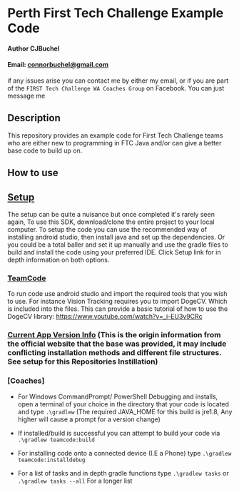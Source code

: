 # Perth First Tech Challenge Example Code
#### Author CJBuchel
#### Email: connorbuchel@gmail.com

if any issues arise you can contact me by either my email, or if you are part of the `FIRST Tech Challenge WA Coaches Group` on Facebook. You can just message me
## Description
This repository provides an example code for First Tech Challenge teams who are either new to programming in FTC Java and/or can give a better base code to build up on. 

## How to use 

## [Setup](Setup)
The setup can be quite a nuisance but once completed it's rarely seen again, To use this SDK, download/clone the entire project to your local computer. To setup the code you can use the recommended way of installing android studio, then install java and set up the dependencies. Or you could be a total baller and set it up manually and use the gradle files to build and install the code using your preferred IDE. Click Setup link for in depth information on both options.

### [TeamCode](ftc_app-4.3/TeamCode)
To run code use android studio and import the required tools that you wish to use. For instance Vision Tracking requires you to import DogeCV. Which is included into the files. This can provide a basic tutorial of how to use the DogeCV library: https://www.youtube.com/watch?v=_i-EU3v9CRc

### [Current App Version Info](ftc_app-4.3) (This is the origin information from the official website that the base was provided, it may include conflicting installation methods and different file structures. See setup for this Repositories Instillation)


### [Coaches] 
- For Windows CommandPrompt/ PowerShell Debugging and installs, open a terminal of your choice in the directory that your code is located and type `.\gradlew` (The required JAVA_HOME for this build is jre1.8, Any higher will cause a prompt for a version change)

- If installed/build is successful you can attempt to build your code via `.\gradlew teamcode:build` 
- For installing code onto a connected device (I.E a Phone) type `.\gradlew teamcode:installdebug`

- For a list of tasks and in depth gradle functions type `.\gradlew tasks` or `.\gradlew tasks --all` For a longer list

